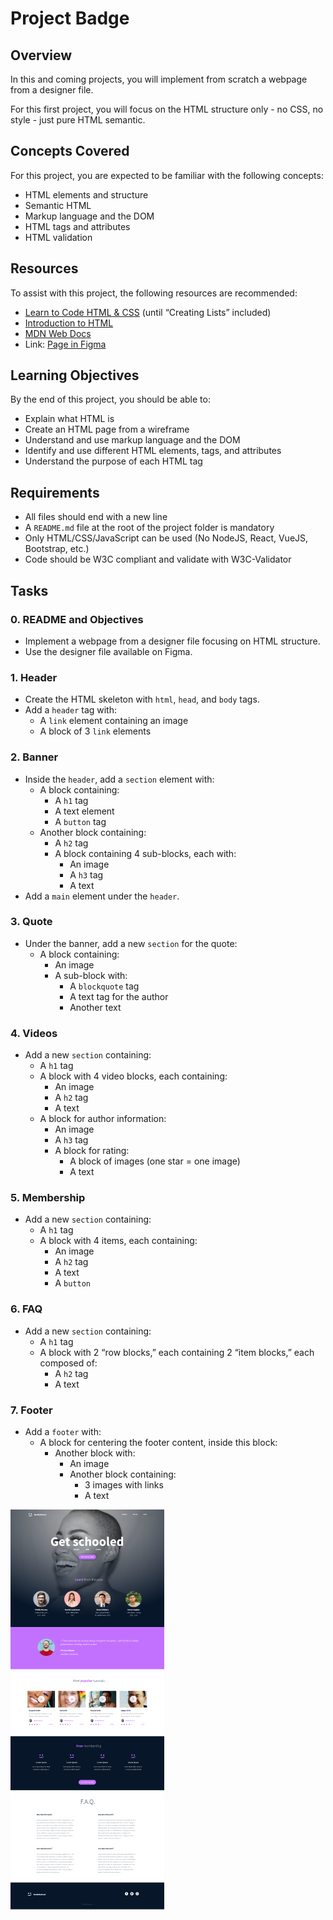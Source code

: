 # Project Badge

## Overview
In this and coming projects, you will implement from scratch a webpage from a designer file.

For this first project, you will focus on the HTML structure only - no CSS, no style - just pure HTML semantic.

## Concepts Covered
For this project, you are expected to be familiar with the following concepts:
- HTML elements and structure
- Semantic HTML
- Markup language and the DOM
- HTML tags and attributes
- HTML validation

## Resources
To assist with this project, the following resources are recommended:
- [Learn to Code HTML & CSS](https://learn.shayhowe.com/html-css/) (until “Creating Lists” included)
- [Introduction to HTML](https://developer.mozilla.org/en-US/docs/Web/HTML/Introduction)
- [MDN Web Docs](https://developer.mozilla.org/en-US/docs/Web)
-  Link: [Page in Figma ](https://www.figma.com/design/XrEAsu1vQj5fhVaNG38d2W/Homepage?node-id=0-1&t=BG8um8lk2Pw0QgRx-0)

## Learning Objectives
By the end of this project, you should be able to:
- Explain what HTML is
- Create an HTML page from a wireframe
- Understand and use markup language and the DOM
- Identify and use different HTML elements, tags, and attributes
- Understand the purpose of each HTML tag

## Requirements
- All files should end with a new line
- A `README.md` file at the root of the project folder is mandatory
- Only HTML/CSS/JavaScript can be used (No NodeJS, React, VueJS, Bootstrap, etc.)
- Code should be W3C compliant and validate with W3C-Validator

## Tasks

### 0. README and Objectives
- Implement a webpage from a designer file focusing on HTML structure.
- Use the designer file available on Figma.

### 1. Header
- Create the HTML skeleton with `html`, `head`, and `body` tags.
- Add a `header` tag with:
  - A `link` element containing an image
  - A block of 3 `link` elements

### 2. Banner
- Inside the `header`, add a `section` element with:
  - A block containing:
    - A `h1` tag
    - A text element
    - A `button` tag
  - Another block containing:
    - A `h2` tag
    - A block containing 4 sub-blocks, each with:
      - An image
      - A `h3` tag
      - A text
- Add a `main` element under the `header`.

### 3. Quote
- Under the banner, add a new `section` for the quote:
  - A block containing:
    - An image
    - A sub-block with:
      - A `blockquote` tag
      - A text tag for the author
      - Another text

### 4. Videos
- Add a new `section` containing:
  - A `h1` tag
  - A block with 4 video blocks, each containing:
    - An image
    - A `h2` tag
    - A text
  - A block for author information:
    - An image
    - A `h3` tag
    - A block for rating:
      - A block of images (one star = one image)
      - A text

### 5. Membership
- Add a new `section` containing:
  - A `h1` tag
  - A block with 4 items, each containing:
    - An image
    - A `h2` tag
    - A text
    - A `button`

### 6. FAQ
- Add a new `section` containing:
  - A `h1` tag
  - A block with 2 “row blocks,” each containing 2 “item blocks,” each composed of:
    - A `h2` tag
    - A text

### 7. Footer
- Add a `footer` with:
  - A block for centering the footer content, inside this block:
    - Another block with:
      - An image
      - Another block containing:
        - 3 images with links
        - A text


![alt text](image.png)